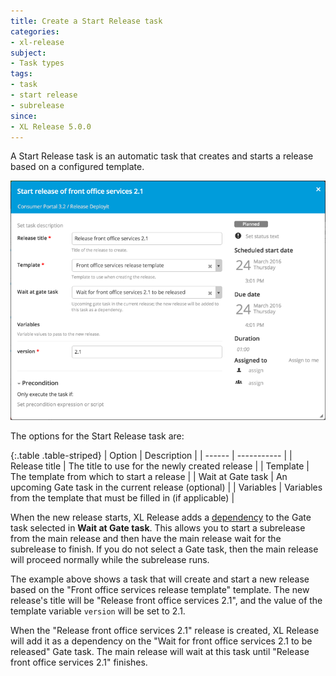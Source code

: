 ```yaml
---
title: Create a Start Release task
categories:
- xl-release
subject:
- Task types
tags:
- task
- start release
- subrelease
since:
- XL Release 5.0.0
---
```


A Start Release task is an automatic task that creates and starts a release based on a configured template.

![Start release task details](../images/start-release-task-details.png)

The options for the Start Release task are:

{:.table .table-striped}
| Option | Description |
| ------ | ----------- |
| Release title | The title to use for the newly created release |
| Template | The template from which to start a release |
| Wait at Gate task | An upcoming Gate task in the current release (optional) |
| Variables | Variables from the template that must be filled in (if applicable) |

When the new release starts, XL Release adds a [dependency](/xl-release/how-to/create-a-gate-task.html#dependencies) to the Gate task selected in **Wait at Gate task**. This allows you to start a subrelease from the main release and then have the main release wait for the subrelease to finish. If you do not select a Gate task, then the main release will proceed normally while the subrelease runs.

The example above shows a task that will create and start a new release based on the "Front office services release template" template. The new release's title will be "Release front office services 2.1", and the value of the template variable `version` will be set to 2.1.

When the "Release front office services 2.1" release is created, XL Release will add it as a dependency on the "Wait for front office services 2.1 to be released" Gate task. The main release will wait at this task until "Release front office services 2.1" finishes.
